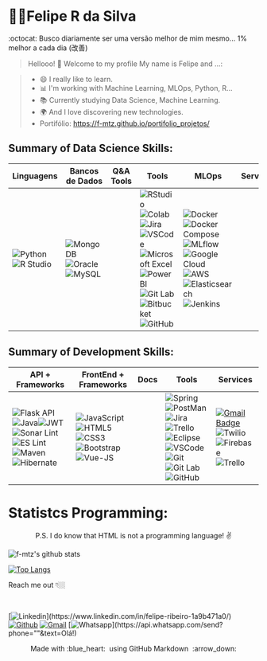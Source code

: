 

# 👨‍💻Felipe R da Silva

:octocat: Busco diariamente ser uma versão melhor de mim mesmo... 1% melhor a cada dia (改善)


> Hellooo! 👋 Welcome to my profile
My name is Felipe and ...:

 > - 😄 I really like to learn. 
 > - 📊 I'm working with Machine Learning, MLOps, Python, R...
 > - 📚 Currently studying Data Science, Machine Learning. 
 > - 🌍 And I love discovering new technologies.
 >  - Portifólio: https://f-mtz.github.io/portifolio_projetos/

## Summary of Data Science Skills:

Linguagens   |Bancos de Dados  | Q&A Tools | Tools  | MLOps | Services 
--------- |----------|-------|-------|---------|-----
![Python](https://img.shields.io/badge/-Python-007396?style=flat-square&logo=python&logoColor=white) ![R Studio](https://img.shields.io/badge/-R-007396?style=flat-square&logo=r&logoColor=r)      |      ![MongoDB](https://img.shields.io/badge/-MongoDB-black?style=flat-square&logo=mongodb) ![Oracle](https://img.shields.io/badge/-Oracle_DB-red?style=flat-square&logo=oracle) ![MySQL](https://img.shields.io/badge/-MySQL-4479A1?style=flat-square&logo=mysql&logoColor=white)    |     |      ![RStudio](https://img.shields.io/badge/RStudio-75AADB?style=flat-square&logo=RStudio&logoColor=white) ![Colab](https://img.shields.io/badge/-Colab-orange?style=flat-square&logo=colab) ![Jira](https://img.shields.io/badge/-Jira-blue?style=flat-square&logo=jira) ![VSCode](https://img.shields.io/badge/-VSCode-007ACC?style=flat-square&logo=visual-studio-code&logoColor=white) ![Microsoft Excel](https://img.shields.io/badge/Microsoft_Excel-217346?style=for-the-badge&logo=microsoftexcel&logoColor=white) ![Power BI](https://img.shields.io/badge/Power_BI-F2C811?style=for-the-badge&logo=powerbi&logoColor=black) ![Git Lab](https://img.shields.io/badge/-Git_Lab-orange?style=flat-square&logo=gitlab) ![Bitbucket](https://img.shields.io/badge/-Bitbucket-blue?style=flat-square&logo=bitbucket) ![GitHub](https://img.shields.io/badge/-GitHub-181717?style=flat-square&logo=github)  | ![Docker](https://img.shields.io/badge/Docker-2496ED?style=for-the-badge&logo=docker&logoColor=white) ![Docker Compose](https://img.shields.io/badge/Docker_Compose-2496ED?style=for-the-badge&logo=docker&logoColor=white) ![MLflow](https://img.shields.io/badge/MLflow-0194E2?style=for-the-badge&logo=Databricks&logoColor=white)  ![Google Cloud](https://img.shields.io/badge/Google_Cloud-4285F4?style=for-the-badge&logo=googlecloud&logoColor=white) ![AWS](https://img.shields.io/badge/AWS-FF9900?style=for-the-badge&logo=amazonaws&logoColor=white) ![Elasticsearch](https://img.shields.io/badge/Elasticsearch-005571?style=for-the-badge&logo=elasticsearch&logoColor=white) ![Jenkins](https://img.shields.io/badge/Jenkins-D24939?style=for-the-badge&logo=jenkins&logoColor=white)       |     | 


## Summary of Development Skills:

API + Frameworks   | FrontEnd + Frameworks| Docs | Tools  | Services 
--------- | ---------|----------------|----------------------|-------
![Flask API](https://img.shields.io/badge/Flask_API-000000?style=flat-square&logo=flask&logoColor=white)![Java](https://img.shields.io/badge/-Java-007396?style=flat-square&logo=java)![JWT](https://img.shields.io/badge/-JWT-red?style=flat-square&logo=jsonwebtokens)![Sonar Lint](https://img.shields.io/badge/-Sonar_Lint-red?style=flat-square&logo=sonarlint)![ES Lint](https://img.shields.io/badge/-ES_Lint-darkblue?style=flat-square&logo=eslint)![Maven](https://img.shields.io/badge/-Maven-purple?style=flat-square&logo=apachemaven)![Hibernate](https://img.shields.io/badge/-Hibernate-grey?style=flat-square&logo=hibernate)    |      ![JavaScript](https://img.shields.io/badge/-JavaScript-black?style=flat-square&logo=javascript)![HTML5](https://img.shields.io/badge/-HTML5-E34F26?style=flat-square&logo=html5&logoColor=white)![CSS3](https://img.shields.io/badge/-CSS3-1572B6?style=flat-square&logo=css3)![Bootstrap](https://img.shields.io/badge/-Bootstrap-563D7C?style=flat-square&logo=bootstrap)![Vue-JS](https://img.shields.io/badge/-VueJS-black?style=flat-square&logo=vue-dot-js&logoColor=4FC08D)|     |       ![Spring](https://img.shields.io/badge/-Spring-6DB33F?style=flat-square&logo=spring&logoColor=white)![PostMan](https://img.shields.io/badge/-Postman-black?style=flat-square&logo=postman)![Jira](https://img.shields.io/badge/-Jira-blue?style=flat-square&logo=jira)![Trello](https://img.shields.io/badge/-Trello-blue?style=flat-square&logo=trello)![Eclipse](https://img.shields.io/badge/-Eclipse-2C2255?style=flat-square&logo=eclipse&logoColor=white)![VSCode](https://img.shields.io/badge/-VSCode-007ACC?style=flat-square&logo=visual-studio-code&logoColor=white)![Git](https://img.shields.io/badge/-Git-black?style=flat-square&logo=git)![Git Lab](https://img.shields.io/badge/-Git_Lab-orange?style=flat-square&logo=gitlab)![GitHub](https://img.shields.io/badge/-GitHub-181717?style=flat-square&logo=github)|[![Gmail Badge](https://img.shields.io/badge/-Gmail-c14438?style=flat-square&logo=Gmail&logoColor=white&link=mailto:felipe.rs.dev@gmail.com)](mailto:felipe.rs.dev@gmail.com/)![Twilio](https://img.shields.io/badge/-Twilio-white?style=flat-square&logo=twilio)![Firebase](https://img.shields.io/badge/-Firebase-white?style=flat-square&logo=firebase)![Trello](https://img.shields.io/badge/-Trello-blue?style=flat-square&logo=trello)


# Statistcs Programming:

<p align="center"> P.S. I do know that HTML is not a programming language! ✌️ </p>

![f-mtz's github stats](https://github-readme-stats.vercel.app/api?username=f-mtz&show_icons=true&theme=tokyonight)

[![Top Langs](https://github-readme-stats.vercel.app/api/top-langs/?username=f-mtz)](https://github.com/f-mtz/github-readme-stats)


<p align="left">
Reach me out 👇🏼
</p>
<br>


[![Linkedin](https://img.shields.io/badge/-LinkedIn-blue?style=flat-square&logo=Linkedin&logoColor=white&link=[[https://www.linkedin.com/in/felipe-ribeiro-1a9b471a0/](https://www.linkedin.com/in/felipe-ribeiro-data-science/)](https://www.linkedin.com/in/felipe-ribeiro-data-science/))](https://www.linkedin.com/in/felipe-ribeiro-1a9b471a0/)
[![Github](https://img.shields.io/badge/-Github-000?style=flat-square&logo=Github&logoColor=white&link=https://github.com/f-mtz)](https://github.com/f-mtz)
[![Gmail](https://img.shields.io/badge/-Gmail-c14438?style=flat-square&logo=Gmail&logoColor=white&link=mailto:felipe.rs.dev@gmail.com)](mailto:felipe.rs.dev@gmail.com/)
[![Whatsapp](https://img.shields.io/badge/-Whatsapp-4CA143?style=flat-square&labelColor=4CA143&logo=whatsapp&logoColor=white&link=https://api.whatsapp.com/send?phone=""&text=Olá!)](https://api.whatsapp.com/send?phone=""&text=Olá!)




<p align="center">
  Made with :blue_heart: &nbsp;using GitHub Markdown &nbsp;:arrow_down:
</p>



<!--

![Dart](https://img.shields.io/badge/-Dart-black?style=flat-square&logo=dart)![Flutter](https://img.shields.io/badge/-Flutter-black?style=flat-square&logo=flutter&logoColor=blue)|


[![Instagram Badge](https://img.shields.io/badge/-Instagram-violet?style=flat-square&logo=Instagram&logoColor=white&link=https://www.instagram.com/x/)](https://www.instagram.com/x/) 
-->
<!-- 
[![Youtube Badge](https://img.shields.io/badge/-Youtube-FF0000?style=flat-square&labelColor=FF0000&logo=youtube&logoColor=white&link=https://PUT THE LINK YOUR CHANNEL HERE)](https://PUT THE LINK YOUR CHANNEL HERE TOO) 


  [![Github Stats By Anurag](https://github.com/f-mtz.vercel.app/api?username=quadrified&show_icons=true&title_color=fff&icon_color=79ff97&text_color=9f9f9f&bg_color=151515)](https://github.com/f-mtz/github-readme)
 [![Telegram Badge](https://img.shields.io/badge/-Telegram-1ca0f1?style=flat-square&labelColor=1ca0f1&logo=telegram&logoColor=white&link=https://t.me/wesleyosantos91)](https://t.me/wesleyosantos91)
  
<p align="center"> 
  <i> Let's connect and chat! :incoming_envelope: </i>
</p>

<p align="center">
  <a href="https://www.linkedin.com/in/quadrified"><img src="https://github.com/Quadrified/Quadrified/blob/master/assets/my_svgs/linkedin.svg" width="30px" alt="LinkedIn"></a> &nbsp; &nbsp;
  <a href="https://instagram.com/quadrified"><img src="https://github.com/Quadrified/Quadrified/blob/master/assets/my_svgs/instagram.svg" width="30px" alt="Instagram"></a> &nbsp; &nbsp;
  <a href="https://twitter.com/quadrified"><img src="https://github.com/Quadrified/Quadrified/blob/master/assets/my_svgs/twitter.svg" width="30px" alt="Twitter">     </a> &nbsp; &nbsp;
  <a href="https://api.whatsapp.com/send?phone=+917330770559"><img src="https://github.com/Quadrified/Quadrified/blob/master/assets/my_svgs/whatsapp.svg" width="30px" alt="Whatsapp"></a> &nbsp; &nbsp;
  <a href="https://t.me/quadrified"><img src="https://github.com/Quadrified/Quadrified/blob/master/assets/my_svgs/telegram.svg" width="30px" alt="Telegram"></a> &nbsp; &nbsp;
</p
 
 ![](https://img.shields.io/badge/-Thymeleaf-005F0f?style=flat-square&logo=thymeleaf)
![](https://img.shields.io/badge/-Graphql-E10098?style=flat-square&logo=graphql)
  


![Sass](https://img.shields.io/badge/-Sass-CC6699?style=flat-square&logo=sass&logoColor=white)

![TypeScript](https://img.shields.io/badge/-TypeScript-007ACC?style=flat-square&logo=typescript)
![Angular](https://img.shields.io/badge/-Angular-DD0031?style=flat-square&logo=angular)
![Sencha](https://img.shields.io/badge/-Sencha-86BC40?style=flat-square&logo=sencha&logoColor=white)
![Ionic](https://img.shields.io/badge/-Ionic-3880FF?style=flat-square&logo=ionic&logoColor=white)
![NestJS](https://img.shields.io/badge/-NestJS-E0234E?style=flat-square&logo=nestjs&logoColor=white)
![Microsoft SQL Server](https://img.shields.io/badge/-SQL%20Server-CC2927?style=flat-square&logo=microsoft-sql-server&logoColor=white)

![Docker](https://img.shields.io/badge/-Docker-2496ED?style=flat-square&logo=docker&logoColor=white)
![Microsoft Azure](https://img.shields.io/badge/Microsoft%20Azure-0089D6?style=flat-square&logo=microsoft-azure&logoColor=white)

![React](https://img.shields.io/badge/-React-darkblue?style=flat-square&logo=React)
![Java](https://img.shields.io/badge/-Java-007396?style=flat-square&logo=java)
![Spring](https://img.shields.io/badge/-Spring-6DB33F?style=flat-square&logo=spring&logoColor=white)
![JavaScript](https://img.shields.io/badge/-JavaScript-black?style=flat-square&logo=javascript)
![Nodejs](https://img.shields.io/badge/-Nodejs-339933?style=flat-square&logo=Node.js&logoColor=white)
![HTML5](https://img.shields.io/badge/-HTML5-E34F26?style=flat-square&logo=html5&logoColor=white)
![CSS3](https://img.shields.io/badge/-CSS3-1572B6?style=flat-square&logo=css3)
![Sass](https://img.shields.io/badge/-Sass-CC6699?style=flat-square&logo=sass&logoColor=white)
![Bootstrap](https://img.shields.io/badge/-Bootstrap-563D7C?style=flat-square&logo=bootstrap)
![TypeScript](https://img.shields.io/badge/-TypeScript-007ACC?style=flat-square&logo=typescript)
![Angular](https://img.shields.io/badge/-Angular-DD0031?style=flat-square&logo=angular)
![Sencha](https://img.shields.io/badge/-Sencha-86BC40?style=flat-square&logo=sencha&logoColor=white)
![Ionic](https://img.shields.io/badge/-Ionic-3880FF?style=flat-square&logo=ionic&logoColor=white)
![NestJS](https://img.shields.io/badge/-NestJS-E0234E?style=flat-square&logo=nestjs&logoColor=white)
![Microsoft SQL Server](https://img.shields.io/badge/-SQL%20Server-CC2927?style=flat-square&logo=microsoft-sql-server&logoColor=white)
![MongoDB](https://img.shields.io/badge/-MongoDB-black?style=flat-square&logo=mongodb)
![MySQL](https://img.shields.io/badge/-MySQL-4479A1?style=flat-square&logo=mysql&logoColor=white)
![Docker](https://img.shields.io/badge/-Docker-2496ED?style=flat-square&logo=docker&logoColor=white)
![Microsoft Azure](https://img.shields.io/badge/Microsoft%20Azure-0089D6?style=flat-square&logo=microsoft-azure&logoColor=white)
![Google Cloud](https://img.shields.io/badge/Google%20Cloud-4285F4?style=flat-square&logo=google-cloud&logoColor=white)
![Firebase](https://img.shields.io/badge/Firebase-FFCA28?style=flat-square&logo=firebase&logoColor=white)
![Oracle Cloud](https://img.shields.io/badge/Oracle%20Cloud-F80000?style=flat-square&logo=oracle&logoColor=white)
![Git](https://img.shields.io/badge/-Git-black?style=flat-square&logo=git)
![GitHub](https://img.shields.io/badge/-GitHub-181717?style=flat-square&logo=github)
![BitBucket](https://img.shields.io/badge/-BitBucket-darkblue?style=flat-square&logo=bitbucket)
![JIRA](https://img.shields.io/badge/-JIRA-0052CC?style=flat-square&logo=jira)
![JFrog](https://img.shields.io/badge/-JFrog-41BF47?style=flat-square&logo=jfrog&logoColor=white)
![IntelliJ](https://img.shields.io/badge/-IntelliJ%20IDEA-black?style=flat-square&logo=intellij-idea&logoColor=white)
![Eclipse](https://img.shields.io/badge/-Eclipse-2C2255?style=flat-square&logo=eclipse&logoColor=white)
![VSCode](https://img.shields.io/badge/-VSCode-007ACC?style=flat-square&logo=visual-studio-code&logoColor=white)
![discord](https://img.shields.io/badge/dynamic/json?style=flat-square&logo=discord)

![Team Viewer](https://img.shields.io/badge/-TeamViewer-white?style=flat-square&logo=teamviewer)
![Microsoft Teams](https://img.shields.io/badge/-Microsoft_Teams-black?style=flat-square&logo=microsoftteams)
![Any Desk](https://img.shields.io/badge/-AnyDesk-orange?style=flat-square&logo=anydesk)

![Python](https://img.shields.io/badge/-Python-yellow?style=flat-square&logo=python)
![Kubernetes](https://img.shields.io/badge/-Kubernetes-white?style=flat-square&logo=kubernetes)
![Docker](https://img.shields.io/badge/-Docker-white?style=flat-square&logo=docker)

![Jenkins](https://img.shields.io/badge/-Jenkins-white?style=flat-square&logo=jenkins)

![Sublime Text](https://img.shields.io/badge/-Sublime_Text-white?style=flat-square&logo=sublimetext)

![Tomcat](https://img.shields.io/badge/-Tomcat-white?style=flat-square&logo=apachetomcat)
![Selenium](https://img.shields.io/badge/-Selenium-white?style=flat-square&logo=selenium)

![Ubuntu](https://img.shields.io/badge/-Ubuntu-white?style=flat-square&logo=ubuntu)

![TypeScript](https://img.shields.io/badge/-TypeScript-white?style=flat-square&logo=typescript)

![MS Word](https://img.shields.io/badge/-Microsoft_Word-white?style=flat-square&logo=microsoftword)
![Power Point](https://img.shields.io/badge/-Power_Point-white?style=flat-square&logo=microsoftpowerpoint)
![Excel](https://img.shields.io/badge/-Excel-white?style=flat-square&logo=microsoftexcel)

![Angular JS](https://img.shields.io/badge/-Angular_JS-white?style=flat-square&logo=angularjs)
![Angular](https://img.shields.io/badge/-Angular-white?style=flat-square&logo=angular)
![Vuetify](https://img.shields.io/badge/-Vuetify-white?style=flat-square&logo=vuetify)
![Selenium](https://img.shields.io/badge/-Selenium-white?style=flat-square&logo=selenium)
![Babel](https://img.shields.io/badge/-Babel-white?style=flat-square&logo=babel)
![JQuery](https://img.shields.io/badge/-JQuery-white?style=flat-square&logo=jquery)

![CSS3](https://img.shields.io/badge/-CSS3-white?style=flat-square&logo=css3)
![HTML5](https://img.shields.io/badge/-HTML-white?style=flat-square&logo=html5)
![React](https://img.shields.io/badge/-React-white?style=flat-square&logo=react)
![Vue JS](https://img.shields.io/badge/-Vue.JS-white?style=flat-square&logo=vue-dot-js)
![Spring](https://img.shields.io/badge/-Spring-white?style=flat-square&logo=spring)




OLD VERSION
<p align="left">
<img src="https://github.com/f-mtz/portifolio_resources/blob/master/icons/original-size/java.jpg" height="40px"> 
<img src="https://github.com/f-mtz/portifolio_resources/blob/master/icons/jwt.png" height="40px"> 
</p>

<p align="left">
<img src="https://github.com/f-mtz/portifolio_resources/blob/master/icons/original-size/vuejs.jpg"  height="40px"> 
<img src="https://github.com/f-mtz/portifolio_resources/blob/master/icons/original-size/js.jpg"  height="40px"> 
<img src="https://github.com/f-mtz/portifolio_resources/blob/master/icons/original-size/bootstrap.png"  height="40px">
</p>
-->


